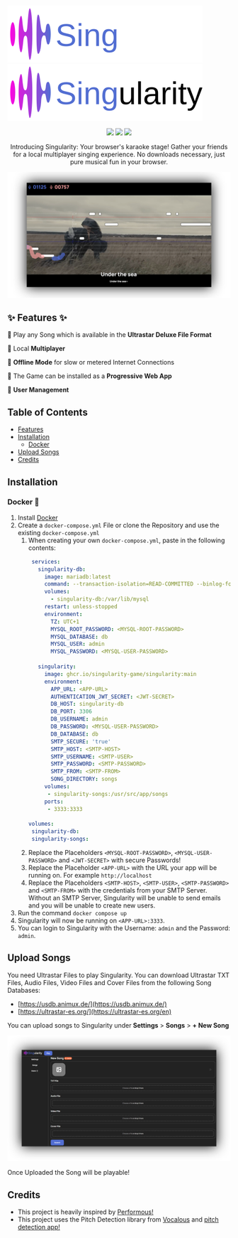 ![singularity-logo.svg](docs%2Fimages%2Fsingularity-logo.svg#gh-dark-mode-only)
![singularity-logo-dark.svg](docs%2Fimages%2Fsingularity-logo-dark.svg#gh-light-mode-only)

<p align="center">
  <img src="https://img.shields.io/github/contributors/Singularity-Game/Singularity?style=flat-square" />
  <img src="https://img.shields.io/github/license/Singularity-Game/Singularity?style=flat-square" />
  <img src="https://img.shields.io/github/actions/workflow/status/Singularity-Game/Singularity/docker-publish.yml?style=flat-square" />
</p>
<p align="center">
Introducing Singularity: Your browser's karaoke stage! Gather your friends for a local multiplayer singing experience. No downloads necessary, just pure musical fun in your browser.
</p>




![Screenshot1](/docs/images/screenshot1.png)


## ✨ Features ✨
🎉 Play any Song which is available in the **Ultrastar Deluxe File Format**

🎉 Local **Multiplayer**

🎉 **Offline Mode** for slow or metered Internet Connections

🎉 The Game can be installed as a **Progressive Web App**

🎉 **User Management**

## Table of Contents
- [Features](#-features-)
- [Installation](#Installation)
  - [Docker](#docker-)
- [Upload Songs](#upload-songs)
- [Credits](#credits)


## Installation
### Docker 🐋
1. Install [Docker](https://www.docker.com/)
2. Create a `docker-compose.yml` File or clone the Repository and use the existing `docker-compose.yml`
    1. When creating your own `docker-compose.yml`, paste in the following contents:
        ```yaml
         services:
           singularity-db:
             image: mariadb:latest
             command: --transaction-isolation=READ-COMMITTED --binlog-format=ROW --innodb-file-per-table=1 --skip-innodb-read-only-compressed
             volumes:
               - singularity-db:/var/lib/mysql
             restart: unless-stopped
             environment:
               TZ: UTC+1
               MYSQL_ROOT_PASSWORD: <MYSQL-ROOT-PASSWORD>
               MYSQL_DATABASE: db
               MYSQL_USER: admin
               MYSQL_PASSWORD: <MYSQL-USER-PASSWORD>
          
           singularity:
             image: ghcr.io/singularity-game/singularity:main
             environment:
               APP_URL: <APP-URL>
               AUTHENTICATION_JWT_SECRET: <JWT-SECRET>
               DB_HOST: singularity-db
               DB_PORT: 3306
               DB_USERNAME: admin
               DB_PASSWORD: <MYSQL-USER-PASSWORD>
               DB_DATABASE: db
               SMTP_SECURE: 'true'
               SMTP_HOST: <SMTP-HOST>
               SMTP_USERNAME: <SMTP-USER>
               SMTP_PASSWORD: <SMTP-PASSWORD>
               SMTP_FROM: <SMTP-FROM>
               SONG_DIRECTORY: songs
             volumes:
              - singularity-songs:/usr/src/app/songs
             ports:
              - 3333:3333
            
       volumes:
         singularity-db:
         singularity-songs:
        ```
   2. Replace the Placeholders `<MYSQL-ROOT-PASSWORD>`, `<MYSQL-USER-PASSWORD>` and `<JWT-SECRET>` with secure Passwords!
   3. Replace the Placeholder `<APP-URL>` with the URL your app will be running on. For example `http://localhost`
   4. Replace the Placeholders `<SMTP-HOST>`, `<SMTP-USER>`, `<SMTP-PASSWORD>` and `<SMTP-FROM>` with the credentials from your SMTP Server. Without an SMTP Server, Singularity will be unable to send emails and you will be unable to create new users.
3. Run the command `docker compose up`
4. Singularity will now be running on `<APP-URL>:3333`. 
5. You can login to Singularity with the Username: `admin` and the Password: `admin`.

## Upload Songs
You need Ultrastar Files to play Singularity. You can download Ultrastar TXT Files, Audio Files, Video Files and Cover Files from the following Song Databases:

- [https://usdb.animux.de/](https://usdb.animux.de/)
- [https://ultrastar-es.org/](https://ultrastar-es.org/en)

You can upload songs to Singularity under **Settings** > **Songs** > **+ New Song**

![Screenshot2](/docs/images/screenshot2.png)

Once Uploaded the Song will be playable!

## Credits
- This project is heavily inspired by [Performous!](https://github.com/performous/performous)
- This project uses the Pitch Detection library from [Vocalous](https://github.com/vocalous/app) and [pitch detection app!](https://alesgenova.github.io/pitch-detection-app/)
